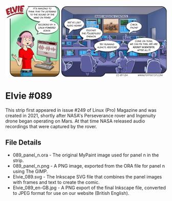 ![Elvie comic strip #089](Elvie_089_en-GB.jpg)

Elvie #089
==========
This strip first appeared in issue #249 of Linux (Pro) Magazine and was created in 2021, shortly after NASA's Perseverance rover and Ingenuity drone began operating on Mars. At that time NASA released audio recordings that were captured by the rover.


File Details
------------
* 089_panel_n.ora     - The original MyPaint image used for panel n in the strip.
* 089_panel_n.png     - A PNG image, exported from the ORA file for panel n using The GIMP.
* Elvie_089.svg       - The Inkscape SVG file that combines the panel images with frames and text to create the comic.
* Elvie_089_en-GB.jpg - A PNG export of the final Inkscape file, converted to JPEG format for use on our website (British English).

